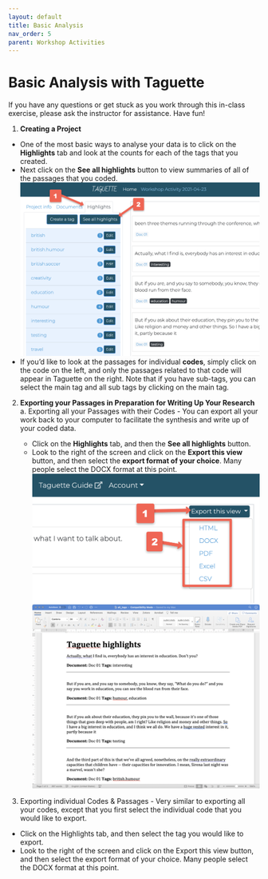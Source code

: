 ```yaml
---
layout: default
title: Basic Analysis
nav_order: 5
parent: Workshop Activities
---
```

# Basic Analysis with Taguette

If you have any questions or get stuck as you work through this in-class exercise, please ask the instructor for assistance.  Have fun!

1. **Creating a Project**
  - One of the most basic ways to analyse your data is to click on the **Highlights** tab and look at the counts for each of the tags that you created.
  - Next click on the **See all highlights** button to view summaries of all of the passages that you coded.
![See all highlights](/images/taguette-basic-1.png)
  - If you’d like to look at the passages for individual **codes**, simply click on the code on the left, and only the passages related to that code will appear in Taguette on the right. Note that if you have sub-tags, you can select the main tag and all sub tags by clicking on the main tag.

2. **Exporting your Passages in Preparation for Writing Up Your Research**
  a. Exporting all your Passages with their Codes - You can export all your work back to your computer to facilitate the synthesis and write up of your coded data.
    - Click on the **Highlights** tab, and then the **See all highlights** button.
    - Look to the right of the screen and click on the **Export this view** button, and then select the **export format of your choice**. Many people select the DOCX format at this point.
![Export highlghts](/images/taguette-basic-2.png)
![Exported Highlghts in Word](/images/taguette-basic-3.png)

3. Exporting individual Codes & Passages - Very similar to exporting all your codes, except that you first select the individual code that you would like to export.
  - Click on the Highlights tab, and then select the tag you would like to export.
  - Look to the right of the screen and click on the Export this view button, and then select the export format of your choice. Many people select the DOCX format at this point.
